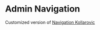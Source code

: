 Admin Navigation
================

Customized version of [Navigation Kollarovic](https://github.com/Kollarovic/Navigation)